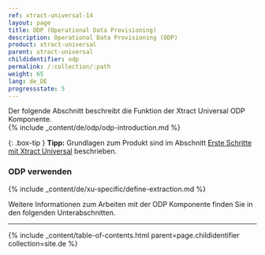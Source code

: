 ```yaml
---
ref: xtract-universal-14
layout: page
title: ODP (Operational Data Provisioning)
description: Operational Data Provisioning (ODP)
product: xtract-universal
parent: xtract-universal
childidentifier: odp
permalink: /:collection/:path
weight: 65
lang: de_DE
progressstate: 5
---
```

Der folgende Abschnitt beschreibt die Funktion der Xtract Universal ODP Komponente. <br>
{% include _content/de/odp/odp-introduction.md %} 

{: .box-tip }
**Tipp:** Grundlagen zum Produkt sind im Abschnitt [Erste Schritte mit Xtract Universal](./erste-schritte) beschrieben.

### ODP verwenden
{% include _content/de/xu-specific/define-extraction.md %}

Weitere Informationen zum Arbeiten mit der ODP Komponente finden Sie in den folgenden Unterabschnitten.

---

{% include _content/table-of-contents.html parent=page.childidentifier collection=site.de %}